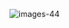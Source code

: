 ![images-44](https://user-images.githubusercontent.com/111938221/190460523-83758c19-b176-401c-b087-3c244da64a48.jpg)
